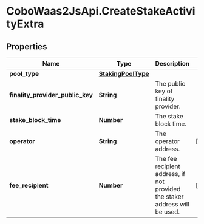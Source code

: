 # CoboWaas2JsApi.CreateStakeActivityExtra

## Properties

Name | Type | Description | Notes
------------ | ------------- | ------------- | -------------
**pool_type** | [**StakingPoolType**](StakingPoolType.md) |  | 
**finality_provider_public_key** | **String** | The public key of finality provider. | 
**stake_block_time** | **Number** | The stake block time. | 
**operator** | **String** | The operator address. | [optional] 
**fee_recipient** | **Number** | The fee recipient address, if not provided the staker address will be used. | [optional] 


